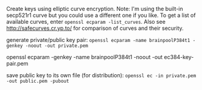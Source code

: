 Create keys using elliptic curve encryption. Note: I'm using the built-in
secp521r1 curve but you could use a different one if you like. To get a list of
available curves, enter `openssl ecparam -list_curves`. Also see
http://safecurves.cr.yp.to/ for comparison of curves and their security.

generate private/public key pair:
`openssl ecparam -name brainpoolP384t1 -genkey -noout -out private.pem`

openssl ecparam -genkey -name brainpoolP384t1 -noout -out ec384-key-pair.pem

save public key to its own file (for distribution):
`openssl ec -in private.pem -out public.pem -pubout`
